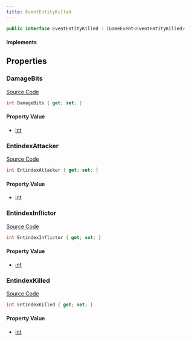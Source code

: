 ```yaml
---
title: EventEntityKilled
---
```


```csharp
public interface EventEntityKilled : IGameEvent<EventEntityKilled>
```

#### Implements

## Properties

### DamageBits

[Source Code](https://github.com/swiftly-solution/swiftlys2/blob/beta/managed/src/SwiftlyS2.Generated/GameEvents/Interfaces/EventEntityKilled.cs#L36)

```csharp
int DamageBits { get; set; }
```

#### Property Value

- [int](https://learn.microsoft.com/dotnet/api/system.int32)

### EntindexAttacker

[Source Code](https://github.com/swiftly-solution/swiftlys2/blob/beta/managed/src/SwiftlyS2.Generated/GameEvents/Interfaces/EventEntityKilled.cs#L26)

```csharp
int EntindexAttacker { get; set; }
```

#### Property Value

- [int](https://learn.microsoft.com/dotnet/api/system.int32)

### EntindexInflictor

[Source Code](https://github.com/swiftly-solution/swiftlys2/blob/beta/managed/src/SwiftlyS2.Generated/GameEvents/Interfaces/EventEntityKilled.cs#L31)

```csharp
int EntindexInflictor { get; set; }
```

#### Property Value

- [int](https://learn.microsoft.com/dotnet/api/system.int32)

### EntindexKilled

[Source Code](https://github.com/swiftly-solution/swiftlys2/blob/beta/managed/src/SwiftlyS2.Generated/GameEvents/Interfaces/EventEntityKilled.cs#L21)

```csharp
int EntindexKilled { get; set; }
```

#### Property Value

- [int](https://learn.microsoft.com/dotnet/api/system.int32)

